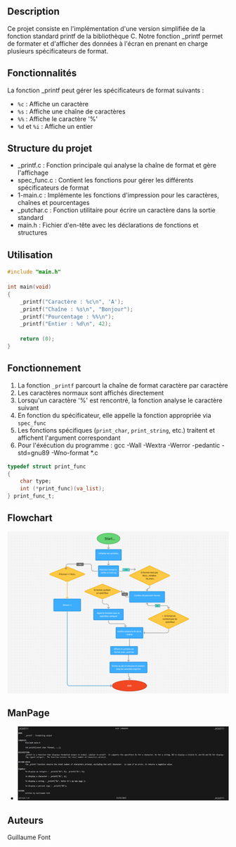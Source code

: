 ## Description

Ce projet consiste en l'implémentation d'une version simplifiée de la fonction standard printf de la bibliothèque C. Notre fonction _printf permet de formater et d'afficher des données à l'écran en prenant en charge plusieurs spécificateurs de format.

## Fonctionnalités

La fonction _printf peut gérer les spécificateurs de format suivants :

- `%c` : Affiche un caractère
- `%s` : Affiche une chaîne de caractères
- `%%` : Affiche le caractère '%'
- `%d` et `%i` : Affiche un entier

## Structure du projet

- _printf.c : Fonction principale qui analyse la chaîne de format et gère l'affichage
- spec_func.c : Contient les fonctions pour gérer les différents spécificateurs de format
- 1-main.c : Implémente les fonctions d'impression pour les caractères, chaînes et pourcentages
- _putchar.c : Fonction utilitaire pour écrire un caractère dans la sortie standard
- main.h : Fichier d'en-tête avec les déclarations de fonctions et structures

## Utilisation

```c
#include "main.h"

int main(void)
{
    _printf("Caractère : %c\n", 'A');
    _printf("Chaîne : %s\n", "Bonjour");
    _printf("Pourcentage : %%\n");
    _printf("Entier : %d\n", 42);
    
    return (0);
}
```

## Fonctionnement

1. La fonction `_printf` parcourt la chaîne de format caractère par caractère
2. Les caractères normaux sont affichés directement
3. Lorsqu'un caractère '%' est rencontré, la fonction analyse le caractère suivant
4. En fonction du spécificateur, elle appelle la fonction appropriée via `spec_func`
5. Les fonctions spécifiques (`print_char`, `print_string`, etc.) traitent et affichent l'argument correspondant
6. Pour l'éxécution du programme : gcc -Wall -Wextra -Werror -pedantic -std=gnu89 -Wno-format *.c


```c
typedef struct print_func
{
    char type;
    int (*print_func)(va_list);
} print_func_t;
```
## Flowchart

![Flowchart](images/Flow_printf.png)

## ManPage

- <img src="images/Man_printf.png"/>



## Auteurs

Guillaume Font